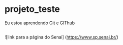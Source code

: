 # projeto_teste
 
 Eu estou aprendendo Git e GIThub
##
![link para a página do Senai] (https://www.sp.senai.br/)